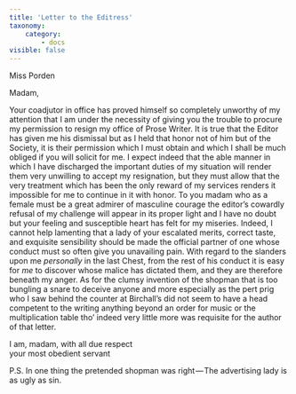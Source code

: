 ```yaml
---
title: 'Letter to the Editress'
taxonomy:
    category:
        - docs
visible: false
---
```


<div class="author">Miss Porden</div>

Madam,

Your coadjutor in office has proved himself so completely unworthy of my attention that I am under the necessity of giving you the trouble to procure my permission to resign my office of Prose Writer. It is true that the Editor has given me his dismissal but as I held that honor not of him but of the Society, it is their permission which I must obtain and which I shall be much obliged if you will solicit for me. I expect indeed that the able manner in which I have discharged the important duties of my situation will render them very unwilling to accept my resignation, but they must allow that the very treatment which has been the only reward of my services renders it impossible for me to continue in it with honor. To you madam who as a female must be a great admirer of masculine courage the editor’s cowardly refusal of my challenge will appear in its proper light and I have no doubt but your feeling and susceptible heart has felt for my miseries. Indeed, I cannot help lamenting that a lady of your escalated merits, correct taste, and exquisite sensibility should be made the official partner of one whose conduct must so often give you unavailing pain. With regard to the slanders upon me *personally* in the last Chest, from the rest of his conduct it is easy for *me* to discover whose malice has dictated them, and they are therefore beneath my anger. As for the clumsy invention of the shopman that is too bungling a snare to deceive anyone and more especially as the pert prig who I saw behind the counter at Birchall’s did not seem to have a head competent to the writing anything beyond an order for music or the multiplication table tho’ indeed very little more was requisite for the author of that letter.

I am, madam, with all due respect  
your most obedient servant

P.S. In one thing the pretended shopman was right — The advertising lady is as ugly as sin.
